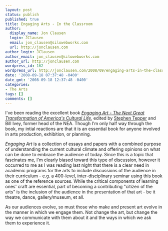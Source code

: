 ```yaml
---
layout: post
status: publish
published: true
title: Engaging Arts - In the Classroom
author:
  display_name: Jon Clausen
  login: JClausen
  email: jon_clausen@silowebworks.com
  url: http://jonclausen.com
author_login: JClausen
author_email: jon_clausen@silowebworks.com
author_url: http://jonclausen.com
wordpress_id: 162
wordpress_url: http://jonclausen.com/2008/09/engaging-arts-in-the-classroom/
date: '2008-09-18 07:37:48 -0400'
date_gmt: '2008-09-18 12:37:48 -0400'
categories:
- The Arts
tags: []
comments: []
---
```

<p>I've been reading the excellent book <cite><a href="http://www.amazon.com/Engaging-Art-Transformation-Americas-Cultural/dp/0415960428%3FSubscriptionId%3D0PZ7TM66EXQCXFVTMTR2%26tag%3Dblogezods-20%26linkCode%3Dxm2%26camp%3D2025%26creative%3D165953%26creativeASIN%3D0415960428">Engaging Art - The Next Great Transformation of America's Cultural Life</a></cite>, edited by <a href="http://www.vanderbilt.edu/curbcenter/staff">Stephen Tepper</a> and Bill Ivey, former head of the NEA. Though I'm only half way through the book, my intial reactions are that it is an essential book for anyone involved in arts production, exhibition, or planning.</p>
<p><cite>Engaging Art</cite> is a collection of essays and papers with a combined purpose of understanding the current cultural climate and offering opinions on what can be done to embrace the audience of today.  Since this is a topic that fascinates me, I'm clearly biased toward this type of discussion, however it occurred to me as I was reading last night that there is a clear need in academic programs for the arts to include discussions of the audience in their curriculum - e.g. a 400-level, inter-disciplinary seminar using this book as one of the reference sources. While the critical components of learning ones' craft are essential, part of becoming a contributing &quot;citizen of the arts&quot; is the inclusion of the audience in the presentation of that art - be it theatre, dance, gallery/museum, et all.</p>
<p>As our audiences evolve, so must those who make and present art evolve in the manner in which we engage them. Not change the art, but change the way we communicate with them about it and the ways in which we ask them to experience it.<br />
